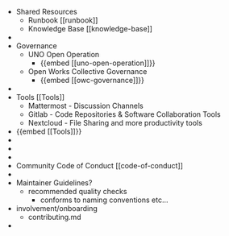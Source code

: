 - Shared Resources
	- Runbook [[runbook]]
	- Knowledge Base [[knowledge-base]]
-
- Governance
	- UNO Open Operation
		- {{embed [[uno-open-operation]]}}
	- Open Works Collective Governance
		- {{embed [[owc-governance]]}}
-
- Tools [[Tools]]
	- Mattermost - Discussion Channels
	- Gitlab - Code Repositories & Software Collaboration Tools
	- Nextcloud - File Sharing and more productivity tools
- {{embed [[Tools]]}}
-
-
-
- Community Code of Conduct [[code-of-conduct]]
-
- Maintainer Guidelines?
	- recommended quality checks
		- conforms to naming conventions etc...
- involvement/onboarding
	- contributing.md
-